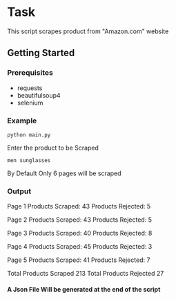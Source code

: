 # Task

This script scrapes product from "Amazon.com" website

## Getting Started


### Prerequisites
* requests
* beautifulsoup4
* selenium




### Example

```
python main.py
```
Enter the product  to be Scraped
```
men sunglasses
```
By Default Only 6 pages will be scraped

### Output
 Page 1 
Products Scraped:  43
Products Rejected:  5

 Page 2 
Products Scraped:  43
Products Rejected:  5

Page 3 
Products Scraped:  40
Products Rejected:  8

Page 4
Products Scraped:  45
Products Rejected:  3

Page 5 
Products Scraped:  41
Products Rejected:  7


Total Products Scraped  213
Total Products Rejected  27


#### A Json File Will be generated at the end of the script 



